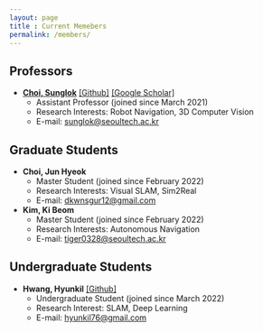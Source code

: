 ```yaml
---
layout: page
title : Current Memebers
permalink: /members/
---
```


## Professors
* **[Choi, Sunglok](/sunglok/)** [[Github]](https://github.com/sunglok) [[Google Scholar]](https://scholar.google.com/citations?user=ckeePCMAAAAJ)
  * Assistant Professor (joined since March 2021)
  * Research Interests: Robot Navigation, 3D Computer Vision
  * E-mail: <sunglok@seoultech.ac.kr>

## Graduate Students
* **Choi, Jun Hyeok**
  * Master Student (joined since February 2022)
  * Research Interests: Visual SLAM, Sim2Real
  * E-mail: <dkwnsgur12@gmail.com>
* **Kim, Ki Beom**
  * Master Student (joined since February 2022)
  * Research Interests: Autonomous Navigation
  * E-mail: <tiger0328@seoultech.ac.kr>

## Undergraduate Students
* **Hwang, Hyunkil** [[Github]](https://github.com/Hyunkil76)
  * Undergraduate Student (joined since March 2022)
  * Research Interest: SLAM, Deep Learning
  * E-mail: <hyunkil76@gmail.com>